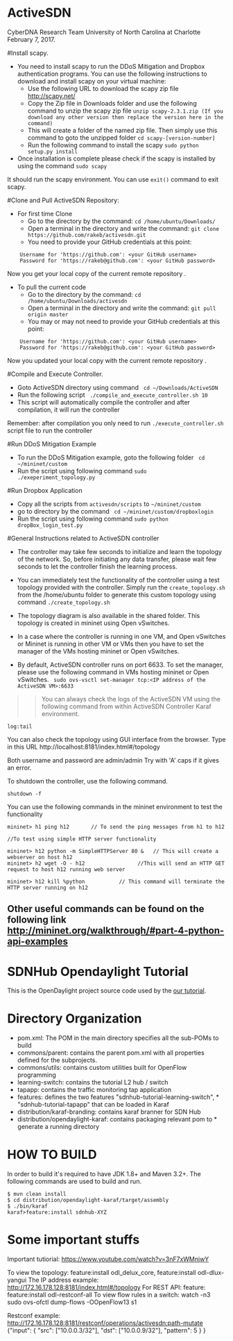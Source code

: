 ActiveSDN
========
CyberDNA Research Team
University of North Carolina at Charlotte
February 7, 2017.

#Install scapy.

* You need to install scapy to run the DDoS Mitigation and Dropbox authentication programs. You can use the following instructions to download and install scapy on your virtual machine:
  * Use the following URL to download the scapy zip file http://scapy.net/
  * Copy the Zip file in Downloads folder and use the following command to unzip the scapy zip file
    ``` unzip scapy-2.3.1.zip (If you download any other version then replace the version here in the command) ```
  * This will create a folder of the named zip file. Then simply use this command to goto the unzipped folder
    ``` cd scapy-[version-number] ```
  * Run the following command to install the scapy
    ``` sudo python setup.py install ```
* Once installation is complete please check if the scapy is installed by using the command 
  ``` sudo scapy ``` 
  
It should run the scapy environment. You can use ```exit()``` command to exit scapy.

#Clone and Pull ActiveSDN Repository:
* For first time Clone
  * Go to the directory <Downloads> by the command:
    ``` cd /home/ubuntu/Downloads/ ```
  * Open a terminal in the <Downloads> directory and write the command:
    ```git clone https://github.com/rakeb/activesdn.git ```
  * You need to provide your GitHub credentials at this point:
```  
    Username for 'https://github.com': <your GitHub username>
    Password for 'https://rakeb@github.com': <your GitHub password>
```

Now you get your local copy of the current remote repository <activesdn>.

* To pull the current code
  * Go to the directory <activesdn> by the command: 
  ```cd /home/ubuntu/Downloads/activesdn ```
  * Open a terminal in the <activesdn> directory and write the command:
    ```git pull origin master```
  * You may or may not need to provide your GitHub credentials at this point:
```
    Username for 'https://github.com': <your GitHub username>
    Password for 'https://rakeb@github.com': <your GitHub password>
```
Now you updated your local copy with the current remote repository <activesdn>. 


#Compile and Execute Controller.

* Goto ActiveSDN directory using command
 ```` cd ~/Downloads/ActiveSDN````
* Run the following script 
 ```` ./compile_and_execute_controller.sh 10````
* This script will automatically compile the controller and after compilation, it will run the controller

Remember: after compilation you only need to run ```./execute_controller.sh``` script file to run the controller

#Run DDoS Mitigation Example
* To run the DDoS Mitigation example, goto the following folder 
 ``` cd ~/mininet/custom```
* Run the script using following command 
 ``` sudo ./exeperiment_topology.py ```

#Run Dropbox Application
* Copy all the scripts from ```activesdn/scripts``` to ```~/mininet/custom``` 
* go to directory <DropBoxLogin> by the command 
  ``` cd ~/mininet/custom/dropboxlogin``` 
* Run the script using following command 
  ``` sudo python dropBox_login_test.py ```

#General Instructions related to ActiveSDN controller

* The controller may take few seconds to initialize and learn the topology of the network.  So, before initiating any data transfer, please wait few seconds to let the controller finish the learning process.

* You can immediately test the functionality of the controller using a test topology provided with the controller.  Simply run the ```create_topology.sh``` from the /home/ubuntu folder to generate this custom topology using command ```./create_topology.sh```

* The topology diagram is also available in the shared folder. This topology is created in mininet using Open vSwitches.

* In a case where the controller is running in one VM, and Open vSwitches or Mininet is running in other VM or VMs then you have to set the manager of the VMs hosting mininet or Open vSwitches. 

* By default, ActiveSDN controller runs on port 6633. To set the manager, please use the following command in VMs hosting mininet or Open vSwitches.
 ``` sudo ovs-vsctl set-manager tcp:<IP address of the ActiveSDN VM>:6633```

>>You can always check the logs of the ActiveSDN VM using the following command from within ActiveSDN Controller Karaf environment.
```
log:tail
```

You can also check the topology using GUI interface from the browser. Type in this URL http://localhost:8181/index.html#/topology

Both username and password are admin/admin
Try with 'A' caps if it gives an error.

To shutdown the controller, use the following command.
```
shutdown -f
```

You can use the following commands in the mininet environment to test the functionality
```
mininet> h1 ping h12       // To send the ping messages from h1 to h12

//To test using simple HTTP server functionality 

mininet> h12 python -m SimpleHTTPServer 80 &   // This will create a webserver on host h12
mininet> h2 wget -O - h12                 //This will send an HTTP GET request to host h12 running web server

mininet> h12 kill %python           // This command will terminate the HTTP server running on h12
```

Other useful commands can be found on the following link
http://mininet.org/walkthrough/#part-4-python-api-examples
------------------------------------------------------------


SDNHub Opendaylight Tutorial
============================
This is the OpenDaylight project source code used by the [our tutorial](http://sdnhub.org/tutorials/opendaylight/).

# Directory Organization
* pom.xml: The POM in the main directory specifies all the sub-POMs to build
* commons/parent: contains the parent pom.xml with all properties defined for the subprojects.
* commons/utils: contains custom utilities built for OpenFlow programming 
* learning-switch: contains the tutorial L2 hub / switch
* tapapp: contains the traffic monitoring tap application
* features: defines the two features "sdnhub-tutorial-learning-switch", * "sdnhub-tutorial-tapapp" that can be loaded in Karaf
* distribution/karaf-branding: contains karaf branner for SDN Hub
* distribution/opendaylight-karaf: contains packaging relevant pom to * generate a running directory 

# HOW TO BUILD
In order to build it's required to have JDK 1.8+ and Maven 3.2+. 
The following commands are used to build and run.
```
$ mvn clean install
$ cd distribution/opendaylight-karaf/target/assembly
$ ./bin/karaf
karaf>feature:install sdnhub-XYZ
```

# Some important stuffs
Important tutiorial: https://www.youtube.com/watch?v=3nF7xWMniwY

To view the topology: feature:install odl_delux_core, feature:install odl-dlux-yangui The IP address example: http://172.16.178.128:8181/index.html#/topology For REST API: feature: feature:install odl-restconf-all To view flow rules in a switch: watch -n3 sudo ovs-ofctl dump-flows -OOpenFlow13 s1

Restconf example: http://172.16.178.128:8181/restconf/operations/activesdn:path-mutate {"input": { "src": ["10.0.0.3/32"], "dst": ["10.0.0.9/32"], "pattern": 5 } }

